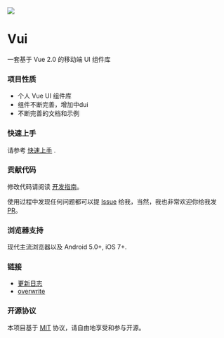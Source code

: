 <div class="vui-intro">
  <div class="vui-intro__logo" >
    <img src="//raw.githubusercontent.com/xuqiang521/vui/master/src/assets/logo.png">
  </div>
  <h1 class="vui-intro__title">Vui</h1>
  <p class="vui-intro__subtitle">一套基于 Vue 2.0 的移动端 UI 组件库</p>
</div>
 
### 项目性质

* 个人 Vue UI 组件库
* 组件不断完善，增加中dui
* 不断完善的文档和示例

### 快速上手

请参考 [快速上手](https://brickies.github.io/vui/#/component/quickstart) .

### 贡献代码

修改代码请阅读 [开发指南](https://github.com/Brickies/vui/blob/dev/.github/CONTRIBUTING.md)。

使用过程中发现任何问题都可以提 [Issue](https://github.com/Brickies/vui/issues) 给我，当然，我也非常欢迎你给我发 [PR](https://github.com/Brickies/vui/pulls)。

### 浏览器支持

现代主流浏览器以及 Android 5.0+, iOS 7+.

### 链接

* [更新日志](https://github.com/Brickies/vui/blob/dev/CHANGELOG.md)
* [overwrite](https://github.com/xuqiang521/overwrite)

### 开源协议

本项目基于 [MIT](https://zh.wikipedia.org/wiki/MIT%E8%A8%B1%E5%8F%AF%E8%AD%89) 协议，请自由地享受和参与开源。
